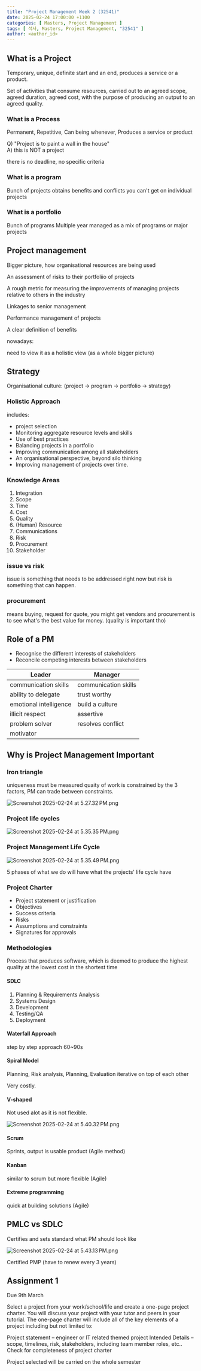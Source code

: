 ```yaml
---
title: "Project Management Week 2 (32541)"
date: 2025-02-24 17:00:00 +1100
categories: [ Masters, Project Management ]
tags: [ 석사, Masters, Project Management, "32541" ]
author: <author_id>   
---
```


## What is a Project 
Temporary, unique, definite start and an end, produces a service or a product.

Set of activities that consume resources, carried out to an agreed scope, agreed duration, agreed cost, with the purpose of producing an output to an agreed quality.

### What is a Process
Permanent, Repetitive, Can being whenever, Produces a service or product

Q) "Project is to paint a wall in the house" <br/>A) this is NOT a project

there is no deadline, no specific criteria

### What is a program
Bunch of projects 
obtains benefits and conflicts you can't get on individual projects

### What is a portfolio
Bunch of programs
Multiple year
managed as a mix of programs or major projects

## Project management
Bigger picture, how organisational resources are being used

An assessment of risks to their portfoliio of projects

A rough metric for measuring the improvements of managing projects relative to others in the industry

Linkages to senior management

Performance management of projects

A clear definition of benefits

nowadays: 

need to view it as a holistic view (as a whole bigger picture)

## Strategy
Organisational culture:
(project -> program -> portfolio -> strategy)

### Holistic Approach
includes:

- project selection
- Monitoring aggregate resource levels and skills
- Use of best practices
- Balancing projects in a portfolio
- Improving communication among all stakeholders
- An organisational perspective, beyond silo thinking
- Improving management of projects over time.

### Knowledge Areas 

1. Integration 
2. Scope
3. Time
4. Cost
5. Quality
6. (Human) Resource
7. Communications
8. Risk
9. Procurement
10. Stakeholder

### issue vs risk
issue is something that needs to be addressed right now
but risk is something that can happen.

### procurement
means buying, request for quote, you might get vendors and 
procurement is to see what's the best value for money. (quality is important tho)

## Role of a PM
- Recognise the different interests of stakeholders
- Reconcile competing interests between stakeholders 

| Leader               | Manager              |
|----------------------|----------------------|
| communication skills | communication skills |
| ability to delegate | trust worthy         |
|emotional intelligence | build a culture      |
|illicit respect | assertive|
|problem solver | resolves conflict|
|motivator|


## Why is Project Management Important

### Iron triangle
uniqueness must be measured
quaity of work is constrained by the 3 factors,
PM can trade between constraints.

![Screenshot 2025-02-24 at 5.27.32 PM.png](../assets/img/screenshots/32541/wk2/Screenshot%202025-02-24%20at%205.27.32%E2%80%AFPM.png)

### Project life cycles

![Screenshot 2025-02-24 at 5.35.35 PM.png](../assets/img/screenshots/32541/wk2/Screenshot%202025-02-24%20at%205.35.35%E2%80%AFPM.png)

### Project Management Life Cycle

![Screenshot 2025-02-24 at 5.35.49 PM.png](../assets/img/screenshots/32541/wk2/Screenshot%202025-02-24%20at%205.35.49%E2%80%AFPM.png)

5 phases of what we do will have what the projects' life cycle have

### Project Charter
- Project statement or justification
- Objectives
- Success criteria
- Risks
- Assumptions and constraints
- Signatures for approvals

### Methodologies

Process that produces software, which is deemed to produce the highest quality at the lowest cost in the shortest time

#### SDLC
1. Planning & Requirements Analysis
2. Systems Design
3. Development
4. Testing/QA
5. Deployment 

#### Waterfall Approach
step by step approach
60~90s

#### Spiral Model
Planning, Risk analysis, Planning, Evaluation
iterative on top of each other

Very costly.

#### V-shaped 
Not used alot as it is not flexible.

![Screenshot 2025-02-24 at 5.40.32 PM.png](../assets/img/screenshots/32541/wk2/Screenshot%202025-02-24%20at%205.40.32%E2%80%AFPM.png)

#### Scrum
Sprints, output is usable product (Agile method)

#### Kanban
similar to scrum but more flexible (Agile)

#### Extreme programming
quick at building solutions (Agile)

## PMLC vs SDLC 

Certifies and sets standard what PM should look like

![Screenshot 2025-02-24 at 5.43.13 PM.png](../assets/img/screenshots/32541/wk2/Screenshot%202025-02-24%20at%205.43.13%E2%80%AFPM.png)

Certified PMP (have to renew every 3 years)

## Assignment 1
Due 9th March

Select a project from your work/school/life and create a one-page project charter. You will discuss your project with
your tutor and peers in your tutorial. The one-page charter will include all of the key elements of a project including
but not limited to:

Project statement – engineer or IT related themed project
Intended Details – scope, timelines, risk, stakeholders, including team member roles, etc..
Check for completeness of project charter

Project selected will be carried on the whole semester 

